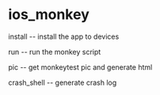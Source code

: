 # ios_monkey
install -- install the app to devices 

run -- run the monkey script

pic -- get monkeytest pic and generate html

crash_shell -- generate crash log
